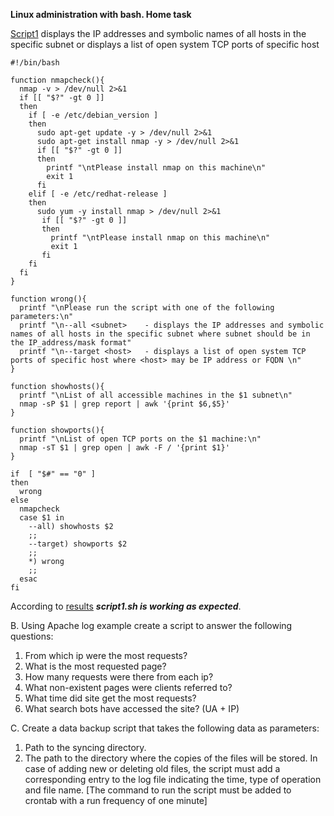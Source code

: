 **Linux administration with bash. Home task**


[Script1](script1.sh) displays the IP addresses and symbolic names of all hosts in the specific subnet or displays a list of open system TCP ports of specific host
```
#!/bin/bash

function nmapcheck(){
  nmap -v > /dev/null 2>&1
  if [[ "$?" -gt 0 ]]
  then
    if [ -e /etc/debian_version ]
    then
      sudo apt-get update -y > /dev/null 2>&1
      sudo apt-get install nmap -y > /dev/null 2>&1
      if [[ "$?" -gt 0 ]]
      then
        printf "\ntPlease install nmap on this machine\n"
        exit 1
      fi
    elif [ -e /etc/redhat-release ]
    then
      sudo yum -y install nmap > /dev/null 2>&1
       if [[ "$?" -gt 0 ]]
       then
         printf "\ntPlease install nmap on this machine\n"
         exit 1
       fi
    fi
  fi
}

function wrong(){
  printf "\nPlease run the script with one of the following parameters:\n"
  printf "\n--all <subnet>    - displays the IP addresses and symbolic names of all hosts in the specific subnet where subnet should be in the IP_address/mask format"
  printf "\n--target <host>   - displays a list of open system TCP ports of specific host where <host> may be IP address or FQDN \n"
}

function showhosts(){
  printf "\nList of all accessible machines in the $1 subnet\n"
  nmap -sP $1 | grep report | awk '{print $6,$5}'
}

function showports(){
  printf "\nList of open TCP ports on the $1 machine:\n"
  nmap -sT $1 | grep open | awk -F / '{print $1}'
}

if  [ "$#" == "0" ]
then
  wrong
else
  nmapcheck
  case $1 in
    --all) showhosts $2
    ;;
    --target) showports $2
    ;;
    *) wrong
    ;;
  esac
fi
```
According to [results](screenshots/001.JPG) ***script1.sh is working as expected***.



B. Using Apache log example create a script to answer the following questions:
1. From which ip were the most requests?
2. What is the most requested page?
3. How many requests were there from each ip?
4. What non-existent pages were clients referred to?
5. What time did site get the most requests?
6. What search bots have accessed the site? (UA + IP)


C. Create a data backup script that takes the following data as parameters:
1. Path to the syncing directory.
2. The path to the directory where the copies of the files will be stored.
In case of adding new or deleting old files, the script must add a corresponding entry to the log file indicating the time, type of operation and file name. [The command to run the script must be added to crontab with a run frequency of one minute]
